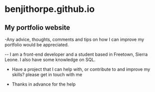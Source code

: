 # benjithorpe.github.io
## My portfolio website

-Any advice, thoughts, comments and tips on how I can improve my portfolio would be appreciated.

-- I am a front-end developer and a student based in Freetown, Sierra Leone. I also have some knowledge on SQL. 
- Have a project that I can help with, or contribute to and improve my skills? please get in touch with me

- Thanks in advance for the help

